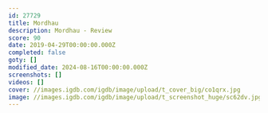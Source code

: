 ```yaml
---
id: 27729
title: Mordhau
description: Mordhau - Review
score: 90
date: 2019-04-29T00:00:00.000Z
completed: false
goty: []
modified_date: 2024-08-16T00:00:00.000Z
screenshots: []
videos: []
cover: //images.igdb.com/igdb/image/upload/t_cover_big/co1qrx.jpg
image: //images.igdb.com/igdb/image/upload/t_screenshot_huge/sc62dv.jpg
---
```

